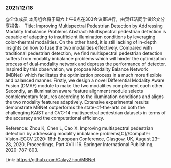 



### 2021/12/18

@全体成员    本周组会将于周六上午9点在303会议室进行，由贺钰洁同学做论文分享报告。
Title: Improving Multispectral Pedestrian Detection by Addressing Modality Imbalance Problems
Abstract: Multispectral pedestrian detection is capable of adapting to insufficient illumination conditions by leveraging color-thermal modalities. On the other hand, it is still lacking of in-depth insights on how to fuse the two modalities effectively. Compared with traditional pedestrian detection, we find multispectral pedestrian detection suffers from modality imbalance problems which will hinder the optimization process of dual-modality network and depress the performance of detector. Inspired by this observation, we propose Modality Balance Network (MBNet) which facilitates the optimization process in a much more flexible and balanced manner. Firstly, we design a novel Differential Modality Aware Fusion (DMAF) module to make the two modalities complement each other. Secondly, an illumination aware feature alignment module selects complementary features according to the illumination conditions and aligns the two modality features adaptively. Extensive experimental results demonstrate MBNet outperforms the state-of-the-arts on both the challenging KAIST and CVC-14 multispectral pedestrian datasets in terms of the accuracy and the computational efficiency. 

Reference: Zhou K, Chen L, Cao X. Improving multispectral pedestrian detection by addressing modality imbalance problems[C]//Computer Vision–ECCV 2020: 16th European Conference, Glasgow, UK, August 23–28, 2020, Proceedings, Part XVIII 16. Springer International Publishing, 2020: 787-803.

Link: https://github.com/CalayZhou/MBNet

